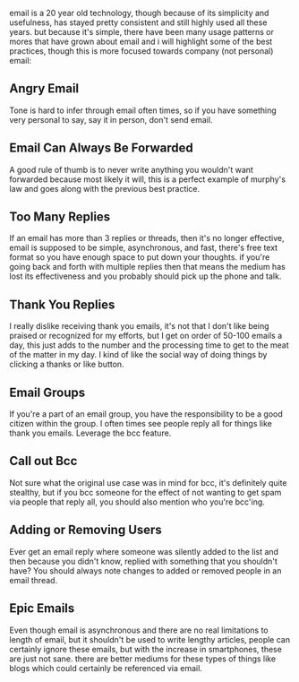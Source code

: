 email is a 20 year old technology, though because of its simplicity and usefulness,
has stayed pretty consistent and still highly used all these years.  but because
it's simple, there have been many usage patterns or mores that have grown about
email and i will highlight some of the best practices, though this is more focused
towards company (not personal) email:

Angry Email
-----------
Tone is hard to infer through email often times, so if you have something very
personal to say, say it in person, don't send email.

Email Can Always Be Forwarded
-----------------------------
A good rule of thumb is to never write anything you wouldn't want forwarded
because most likely it will, this is a perfect example of murphy's law and
goes along with the previous best practice.


Too Many Replies
----------------
If an email has more than 3 replies or threads, then it's no longer effective,
email is supposed to be simple, asynchronous, and fast, there's free text format
so you have enough space to put down your thoughts.  if you're going back
and forth with multiple replies then that means the medium has lost its
effectiveness and you probably should pick up the phone and talk.

Thank You Replies
-----------------
I really dislike receiving thank you emails, it's not that I don't like being
praised or recognized for my efforts, but I get on order of 50-100 emails a day,
this just adds to the number and the processing time to get to the meat of the
matter in my day.  I kind of like the social way of doing things by clicking
a thanks or like button.

Email Groups
------------
If you're a part of an email group, you have the responsibility to be a good
citizen within the group.  I often times see people reply all for things
like thank you emails.  Leverage the bcc feature.

Call out Bcc
------------
Not sure what the original use case was in mind for bcc, it's definitely quite
stealthy, but if you bcc someone for the effect of not wanting to get spam via
people that reply all, you should also mention who you're bcc'ing.

Adding or Removing Users
------------------------
Ever get an email reply where someone was silently added to the list and then
because you didn't know, replied with something that you shouldn't have?  You
should always note changes to added or removed people in an email thread.

Epic Emails
-----------
Even though email is asynchronous and there are no real limitations to length
of email, but it shouldn't be used to write lengthy articles, people can
certainly ignore these emails, but with the increase in smartphones, these are
just not sane.  there are better mediums for these types of things like blogs
which could certainly be referenced via email.


